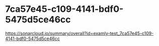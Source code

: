 # 7ca57e45-c109-4141-bdf0-5475d5ce46cc
https://sonarcloud.io/summary/overall?id=examly-test_7ca57e45-c109-4141-bdf0-5475d5ce46cc

